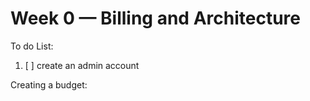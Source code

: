 # Week 0 — Billing and Architecture

To do List:
1. [ ] create an admin account 


Creating a budget: